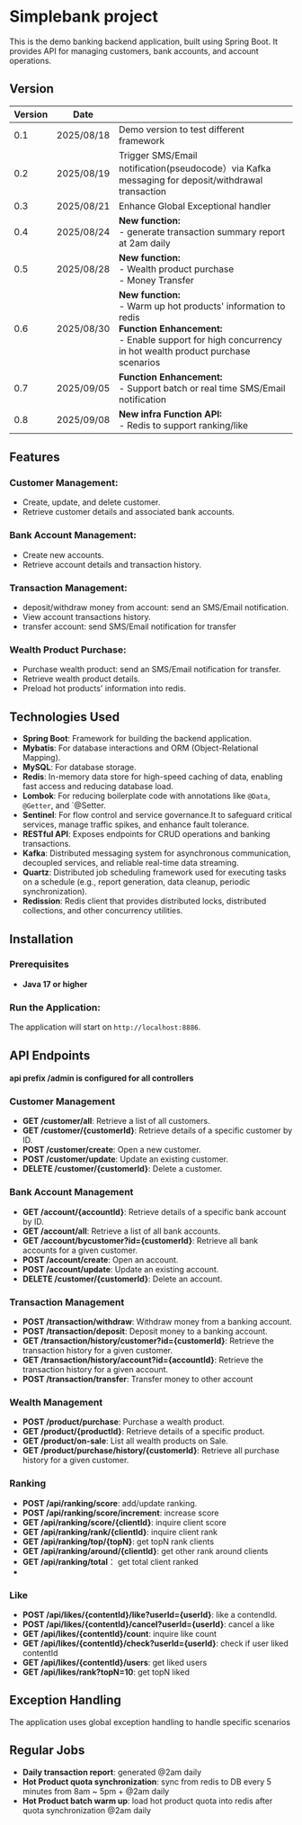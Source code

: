 
# Simplebank project

This is the demo banking backend application, built using Spring Boot. It provides API for managing customers, bank accounts, and account operations. 

## Version
| Version | Date       |                                                                                                                                                                                        |                                                                        
|---------|------------|----------------------------------------------------------------------------------------------------------------------------------------------------------------------------------------|
| 0.1     | 2025/08/18 | Demo version to test different framework                                                                                                                                               |
| 0.2     | 2025/08/19 | Trigger SMS/Email notification(pseudocode）via Kafka messaging for deposit/withdrawal transaction                                                                                       |
| 0.3     | 2025/08/21 | Enhance Global Exceptional handler                                                                                                                                                     |
| 0.4     | 2025/08/24 | **New function:** <br> - generate transaction summary report at 2am daily                                                                                                              |
| 0.5     | 2025/08/28 | **New function:** <br> - Wealth product purchase <br> - Money Transfer                                                                                                                 |
| 0.6     | 2025/08/30 | **New function:** <br> - Warm up hot products' information to redis <br> **Function Enhancement:** <br> - Enable support for high concurrency in hot wealth product purchase scenarios |
| 0.7     | 2025/09/05 | **Function Enhancement:** <br> - Support batch or real time SMS/Email notification                                                                                                     |
 0.8      | 2025/09/08 | **New infra Function API:** <br> - Redis to support ranking/like                                                                                                                       |


## Features

### Customer Management:
- Create, update, and delete customer.
- Retrieve customer details and associated bank accounts.

### Bank Account Management:
- Create new accounts.
- Retrieve account details and transaction history.

### Transaction Management:
- deposit/withdraw money from account: send an SMS/Email notification.
- View account transactions history.
- transfer account: send SMS/Email notification for transfer

### Wealth Product Purchase:
- Purchase wealth product: send an SMS/Email notification for transfer.
- Retrieve wealth product details.
- Preload hot products' information into redis.

## Technologies Used
- **Spring Boot**: Framework for building the backend application.
- **Mybatis**: For database interactions and ORM (Object-Relational Mapping).
- **MySQL**: For database storage.
- **Redis**: In-memory data store for high-speed caching of data, enabling fast access and reducing database load.
- **Lombok**: For reducing boilerplate code with annotations like `@Data`, `@Getter`, and `@Setter.
- **Sentinel**: For flow control and service governance.It to safeguard critical services, manage traffic spikes, and enhance fault tolerance.
- **RESTful API**: Exposes endpoints for CRUD operations and banking transactions.
- **Kafka**: Distributed messaging system for asynchronous communication, decoupled services, and reliable real-time data streaming.
- **Quartz**: Distributed job scheduling framework used for executing tasks on a schedule (e.g., report generation, data cleanup, periodic synchronization).
- **Redission**: Redis client that provides distributed locks, distributed collections, and other concurrency utilities.


## Installation

### Prerequisites
- **Java 17 or higher**

### Run the Application:

The application will start on `http://localhost:8886`.


## API Endpoints
#### api prefix /admin is configured for all controllers

### Customer Management
- **GET /customer/all**: Retrieve a list of all customers.
- **GET /customer/{customerId}**: Retrieve details of a specific customer by ID.
- **POST /customer/create**: Open a new customer.
- **POST /customer/update**: Update an existing customer.
- **DELETE /customer/{customerId}**: Delete a customer.

### Bank Account Management
- **GET /account/{accountId}**: Retrieve details of a specific bank account by ID.
- **GET /account/all**: Retrieve a list of all bank accounts.
- **GET /account/bycustomer?id={customerId}**: Retrieve all bank accounts for a given customer.
- **POST /account/create**: Open an account.
- **POST /account/update**: Update an existing account.
- **DELETE /customer/{customerId}**: Delete an account.

### Transaction Management
- **POST /transaction/withdraw**: Withdraw money from a banking account.
- **POST /transaction/deposit**: Deposit money to a banking account.
- **GET /transaction/history/customer?id={customerId}**: Retrieve the transaction history for a given customer.
- **GET /transaction/history/account?id={accountId}**: Retrieve the transaction history for a given account.
- **POST /transaction/transfer**: Transfer money to other account

### Wealth Management
- **POST /product/purchase**: Purchase a wealth product.
- **GET /product/{productId}**: Retrieve details of a specific product.
- **GET /product/on-sale**: List all wealth products on Sale.
- **GET /product/purchase/history/{customerId}**: Retrieve all purchase history for a given customer.

### Ranking
- **POST /api/ranking/score**: add/update ranking.
- **POST /api/ranking/score/increment**: increase score
- **GET /api/ranking/score/{clientId}**: inquire client score
- **GET /api/ranking/rank/{clientId}**: inquire client rank
- **GET /api/ranking/top/{topN}**: get topN rank clients
- **GET /api/ranking/around/{clientId}**: get other rank around clients
- **GET /api/ranking/total**： get total client ranked
- 
### Like
- **POST /api/likes/{contentId}/like?userId={userId}**: like a contendId.
- **POST /api/likes/{contentId}/cancel?userId={userId}**: cancel a like
- **GET /api/likes/{contentId}/count**: inquire like count
- **GET /api/likes/{contentId}/check?userId={userId}**: check if user liked contentId
- **GET /api/likes/{contentId}/users**: get liked users
- **GET /api/likes/rank?topN=10**: get topN liked


## Exception Handling
The application uses global exception handling to handle specific scenarios

## Regular Jobs
- **Daily transaction report**: generated @2am daily
- **Hot Product quota synchronization**: sync from redis to DB every 5 minutes from 8am ~ 5pm + @2am daily
- **Hot Product batch warm up**: load hot product quota into redis after quota synchronization @2am daily
